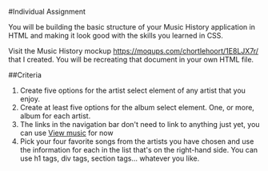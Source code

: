 #Individual Assignment

You will be building the basic structure of your Music History application in HTML and making it look good with the skills you learned in CSS.

Visit the Music History mockup <https://moqups.com/chortlehoort/1E8LJX7r/> that I created. You will be recreating that document in your own HTML file.

##Criteria

1. Create five options for the artist select element of any artist that you enjoy.
2. Create at least five options for the album select element. One, or more, album for each artist.
3. The links in the navigation bar don't need to link to anything just yet, you can use <a href="#">View music</a> for now
4. Pick your four favorite songs from the artists you have chosen and use the information for each in the list that's on the right-hand side. You can use h1 tags, div tags, section tags... whatever you like.

